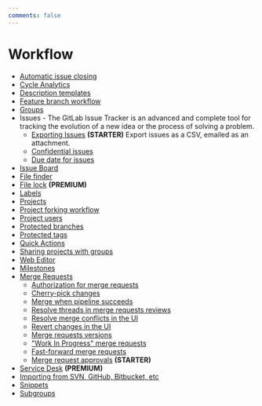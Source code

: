 ```yaml
---
comments: false
---
```


# Workflow

- [Automatic issue closing](../user/project/issues/managing_issues.md#closing-issues-automatically)
- [Cycle Analytics](../user/project/cycle_analytics.md)
- [Description templates](../user/project/description_templates.md)
- [Feature branch workflow](../gitlab-basics/feature_branch_workflow.md)
- [Groups](../user/group/index.md)
- Issues - The GitLab Issue Tracker is an advanced and complete tool for
  tracking the evolution of a new idea or the process of solving a problem.
  - [Exporting Issues](../user/project/issues/csv_export.md) **(STARTER)** Export issues as a CSV, emailed as an attachment.
  - [Confidential issues](../user/project/issues/confidential_issues.md)
  - [Due date for issues](../user/project/issues/due_dates.md)
- [Issue Board](../user/project/issue_board.md)
- [File finder](../user/project/repository/file_finder.md)
- [File lock](../user/project/file_lock.md) **(PREMIUM)**
- [Labels](../user/project/labels.md)
- [Projects](../user/project/index.md)
- [Project forking workflow](../user/project/repository/forking_workflow.md)
- [Project users](../user/project/members/index.md)
- [Protected branches](../user/project/protected_branches.md)
- [Protected tags](../user/project/protected_tags.md)
- [Quick Actions](../user/project/quick_actions.md)
- [Sharing projects with groups](../user/project/members/share_project_with_groups.md)
- [Web Editor](../user/project/repository/web_editor.md)
- [Milestones](../user/project/milestones/index.md)
- [Merge Requests](../user/project/merge_requests/index.md)
  - [Authorization for merge requests](../user/project/merge_requests/authorization_for_merge_requests.md)
  - [Cherry-pick changes](../user/project/merge_requests/cherry_pick_changes.md)
  - [Merge when pipeline succeeds](../user/project/merge_requests/merge_when_pipeline_succeeds.md)
  - [Resolve threads in merge requests reviews](../user/discussions/index.md)
  - [Resolve merge conflicts in the UI](../user/project/merge_requests/resolve_conflicts.md)
  - [Revert changes in the UI](../user/project/merge_requests/revert_changes.md)
  - [Merge requests versions](../user/project/merge_requests/versions.md)
  - ["Work In Progress" merge requests](../user/project/merge_requests/work_in_progress_merge_requests.md)
  - [Fast-forward merge requests](../user/project/merge_requests/fast_forward_merge.md)
  - [Merge request approvals](../user/project/merge_requests/merge_request_approvals.md) **(STARTER)**
- [Service Desk](../user/project/service_desk.md) **(PREMIUM)**
- [Importing from SVN, GitHub, Bitbucket, etc](../user/project/import/index.md)
- [Snippets](../user/snippets.md)
- [Subgroups](../user/group/subgroups/index.md)
